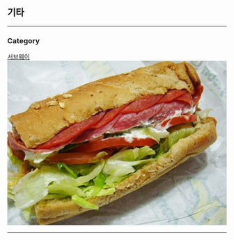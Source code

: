 ## 기타

---

### Category

[서브웨이](/subway/subway.md)
<img src="subway/img/food.jpg?raw=true"/>


---
